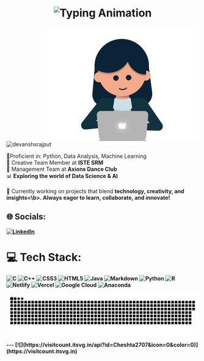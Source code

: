  <h1 align="center">
 <img src="https://readme-typing-svg.herokuapp.com?font=Fira+Code&size=24&pause=1000&color=B3C8CF&width=500&lines=Hi+there!+👋+I'm+Cheshta+Grover.;An+Aspiring+Data+Science+Engineer.;Welcome+to+my+GitHub+Profile!" alt="Typing Animation">
</h1>
<p>
<img align="right" alt="Coding" width="400" src="https://raw.githubusercontent.com/ELABDELLAOUI-HAJAR/ELABDELLAOUI-HAJAR/master/images/coding.gif">
<p align="left"> <img src="https://komarev.com/ghpvc/?username=devanshsrajput&label=Profile%20views&color=0e75b6&style=flat" alt="devanshsrajput" /> </p>
🔹Proficient in: Python, Data Analysis, Machine Learning  <br>🎨 Creative Team Member at <b>ISTE SRM</b><br>💃 Management Team at <b>Axions Dance Club</b><br>📊 <b>Exploring the world of Data Science & AI  </b><br><br>🚀 Currently working on projects that blend <b>technology, creativity, and insights<\b>. Always eager to <b>learn, collaborate, and innovate!</b> 


## 🌐 Socials:
[![LinkedIn](https://img.shields.io/badge/LinkedIn-%230077B5.svg?logo=linkedin&logoColor=white)](https://linkedin.com/in/www.linkedin.com/in/cheshta-grover-7ba10a291) 

# 💻 Tech Stack:
![C](https://img.shields.io/badge/c-%2300599C.svg?style=for-the-badge&logo=c&logoColor=white) ![C++](https://img.shields.io/badge/c++-%2300599C.svg?style=for-the-badge&logo=c%2B%2B&logoColor=white) ![CSS3](https://img.shields.io/badge/css3-%231572B6.svg?style=for-the-badge&logo=css3&logoColor=white) ![HTML5](https://img.shields.io/badge/html5-%23E34F26.svg?style=for-the-badge&logo=html5&logoColor=white) ![Java](https://img.shields.io/badge/java-%23ED8B00.svg?style=for-the-badge&logo=openjdk&logoColor=white) ![Markdown](https://img.shields.io/badge/markdown-%23000000.svg?style=for-the-badge&logo=markdown&logoColor=white) ![Python](https://img.shields.io/badge/python-3670A0?style=for-the-badge&logo=python&logoColor=ffdd54) ![R](https://img.shields.io/badge/r-%23276DC3.svg?style=for-the-badge&logo=r&logoColor=white) ![Netlify](https://img.shields.io/badge/netlify-%23000000.svg?style=for-the-badge&logo=netlify&logoColor=#00C7B7) ![Vercel](https://img.shields.io/badge/vercel-%23000000.svg?style=for-the-badge&logo=vercel&logoColor=white) ![Google Cloud](https://img.shields.io/badge/GoogleCloud-%234285F4.svg?style=for-the-badge&logo=google-cloud&logoColor=white) ![Anaconda](https://img.shields.io/badge/Anaconda-%2344A833.svg?style=for-the-badge&logo=anaconda&logoColor=white)

<p align="center"> <img width="1000" src="assets/github-snake.svg" alt="snake"/> </p>
---
[![](https://visitcount.itsvg.in/api?id=Cheshta2707&icon=0&color=0)](https://visitcount.itsvg.in)
